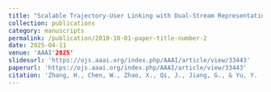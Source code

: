 ```yaml
---
title: "Scalable Trajectory-User Linking with Dual-Stream Representation Networks"
collection: publications
category: manuscripts
permalink: /publication/2010-10-01-paper-title-number-2
date: 2025-04-11
venue: 'AAAI'2025'
slidesurl: 'https://ojs.aaai.org/index.php/AAAI/article/view/33443'
paperurl: 'https://ojs.aaai.org/index.php/AAAI/article/view/33443'
citation: 'Zhang, H., Chen, W., Zhao, X., Qi, J., Jiang, G., & Yu, Y. (2025). Scalable Trajectory-User Linking with Dual-Stream Representation Networks. Proceedings of the AAAI Conference on Artificial Intelligence, 39(12), 13224-13232.'
---
```



